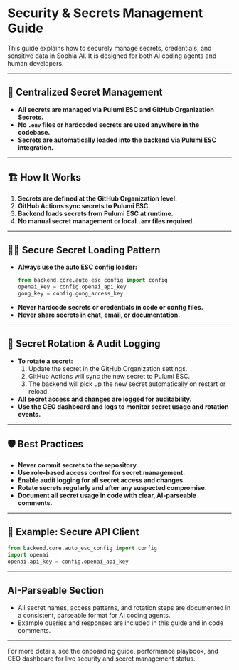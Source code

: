 # Security & Secrets Management Guide

This guide explains how to securely manage secrets, credentials, and sensitive data in Sophia AI. It is designed for both AI coding agents and human developers.

---

## 🔐 Centralized Secret Management
- **All secrets are managed via Pulumi ESC and GitHub Organization Secrets.**
- **No `.env` files or hardcoded secrets are used anywhere in the codebase.**
- **Secrets are automatically loaded into the backend via Pulumi ESC integration.**

---

## 🏗️ How It Works
1. **Secrets are defined at the GitHub Organization level.**
2. **GitHub Actions sync secrets to Pulumi ESC.**
3. **Backend loads secrets from Pulumi ESC at runtime.**
4. **No manual secret management or local `.env` files required.**

---

## 🧑‍💻 Secure Secret Loading Pattern
- **Always use the auto ESC config loader:**
  ```python
  from backend.core.auto_esc_config import config
  openai_key = config.openai_api_key
  gong_key = config.gong_access_key
  ```
- **Never hardcode secrets or credentials in code or config files.**
- **Never share secrets in chat, email, or documentation.**

---

## 🔄 Secret Rotation & Audit Logging
- **To rotate a secret:**
  1. Update the secret in the GitHub Organization settings.
  2. GitHub Actions will sync the new secret to Pulumi ESC.
  3. The backend will pick up the new secret automatically on restart or reload.
- **All secret access and changes are logged for auditability.**
- **Use the CEO dashboard and logs to monitor secret usage and rotation events.**

---

## 🛡️ Best Practices
- **Never commit secrets to the repository.**
- **Use role-based access control for secret management.**
- **Enable audit logging for all secret access and changes.**
- **Rotate secrets regularly and after any suspected compromise.**
- **Document all secret usage in code with clear, AI-parseable comments.**

---

## 📝 Example: Secure API Client
```python
from backend.core.auto_esc_config import config
import openai
openai.api_key = config.openai_api_key
```

---

## AI-Parseable Section
- All secret names, access patterns, and rotation steps are documented in a consistent, parseable format for AI coding agents.
- Example queries and responses are included in this guide and in code comments.

---

For more details, see the onboarding guide, performance playbook, and CEO dashboard for live security and secret management status. 